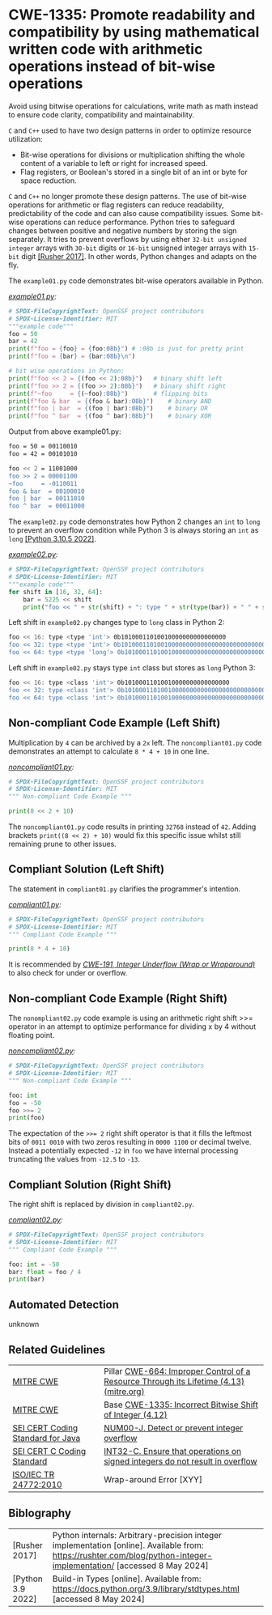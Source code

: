 # CWE-1335: Promote readability and compatibility by using mathematical written code with arithmetic operations instead of bit-wise operations

Avoid using bitwise operations for calculations, write math as math instead to ensure code clarity, compatibility and maintainability.

`C` and `C++` used to have two design patterns in order to optimize resource utilization:

* Bit-wise operations for divisions or multiplication shifting the whole content of a variable to left or right for increased speed.
* Flag registers, or Boolean's stored in a single bit of an int or byte  for space reduction.

`C` and `C++` no longer promote these design patterns. The use of bit-wise operations for arithmetic or flag registers can reduce readability, predictability of the code and can also cause compatibility issues. Some bit-wise operations can reduce performance. Python tries to safeguard changes between positive and negative numbers by storing the sign separately. It tries to prevent overflows by using either `32-bit unsigned integer` arrays with `30-bit` digits or `16-bit` unsigned integer arrays with `15-bit` digit [[Rusher 2017]](https://rushter.com/blog/python-integer-implementation/). In other words, Python changes and adapts on the fly.

The `example01.py` code demonstrates bit-wise operators available in Python.

*[example01.py](example01.py):*

```py
# SPDX-FileCopyrightText: OpenSSF project contributors
# SPDX-License-Identifier: MIT
"""example code"""
foo = 50
bar = 42
print(f"foo = {foo} = {foo:08b}") # :08b is just for pretty print
print(f"foo = {bar} = {bar:08b}\n")

# bit wise operations in Python:
print(f"foo << 2 = {(foo << 2):08b}")   # binary shift left
print(f"foo >> 2 = {(foo >> 2):08b}")   # binary shift right
print(f"~foo     = {(~foo):08b}")       # flipping bits
print(f"foo & bar  = {(foo & bar):08b}")    # binary AND
print(f"foo | bar  = {(foo | bar):08b}")    # binary OR
print(f"foo ^ bar  = {(foo ^ bar):08b}")    # binary XOR
```

Output from above example01.py:

```bash
foo = 50 = 00110010
foo = 42 = 00101010

foo << 2 = 11001000
foo >> 2 = 00001100
~foo     = -0110011
foo & bar  = 00100010
foo | bar  = 00111010
foo ^ bar  = 00011000
```

The `example02.py` code demonstrates how Python 2 changes an `int` to `long` to prevent an overflow condition while Python 3 is always storing an `int` as `long` [[Python 3.10.5 2022]](https://rushter.com/blog/python-integer-implementation/).

*[example02.py](example02.py):*

```py
# SPDX-FileCopyrightText: OpenSSF project contributors
# SPDX-License-Identifier: MIT
"""example code"""
for shift in [16, 32, 64]:
    bar = 5225 << shift
    print("foo << " + str(shift) + ": type " + str(type(bar)) + " " + str(bin(bar)))
```

Left shift in `example02.py` changes type to `long` class in Python 2:

```bash
foo << 16: type <type 'int'> 0b10100011010010000000000000000
foo << 32: type <type 'int'> 0b101000110100100000000000000000000000000000000
foo << 64: type <type 'long'> 0b10100011010010000000000000000000000000000000000000000000000000000000000000000
```

Left shift in `example02.py` stays type `int` class but stores as `long` Python 3:

```bash
foo << 16: type <class 'int'> 0b10100011010010000000000000000
foo << 32: type <class 'int'> 0b101000110100100000000000000000000000000000000
foo << 64: type <class 'int'> 0b10100011010010000000000000000000000000000000000000000000000000000000000000000
```

## Non-compliant Code Example (Left Shift)

Multiplication by `4` can be archived by a `2x` left. The `noncompliant01.py` code demonstrates an attempt to calculate `8 * 4 + 10` in one line.

*[noncompliant01.py](noncompliant01.py):*

```py
# SPDX-FileCopyrightText: OpenSSF project contributors
# SPDX-License-Identifier: MIT
""" Non-compliant Code Example """

print(8 << 2 + 10)
```

The `noncompliant01.py` code results in printing `32768` instead of `42`. Adding brackets `print((8 << 2) + 10)` would fix this specific issue whilst still remaining prune to other issues.

## Compliant Solution (Left Shift)

The statement in `compliant01.py` clarifies the programmer's intention.

*[compliant01.py](compliant01.py):*

```py
# SPDX-FileCopyrightText: OpenSSF project contributors
# SPDX-License-Identifier: MIT
""" Compliant Code Example """

print(8 * 4 + 10)
```

It is recommended by *[CWE-191, Integer Underflow (Wrap or Wraparound)](../../CWE-191/README.md)* to also check for under or overflow.

## Non-compliant Code Example (Right Shift)

The `nonompliant02.py` code example is using an arithmetic right shift >>= operator in an attempt to optimize performance for dividing x  by 4 without floating point.

*[noncompliant02.py](noncompliant02.py):*

```py
# SPDX-FileCopyrightText: OpenSSF project contributors
# SPDX-License-Identifier: MIT
""" Non-compliant Code Example """

foo: int
foo = -50
foo >>= 2
print(foo)
```

The expectation of the `>>= 2` right shift operator is that it fills the leftmost bits of `0011 0010` with two zeros resulting in `0000 1100` or decimal twelve. Instead a potentially expected `-12` in `foo` we have internal processing truncating the values from `-12.5` to `-13`.

## Compliant Solution (Right Shift)

The right shift is replaced by division in `compliant02.py`.

*[compliant02.py](compliant02.py):*

```py
# SPDX-FileCopyrightText: OpenSSF project contributors
# SPDX-License-Identifier: MIT
""" Compliant Code Example """

foo: int = -50
bar: float = foo / 4
print(bar)

```

## Automated Detection

unknown

## Related Guidelines

|||
|:---|:---|
|[MITRE CWE](http://cwe.mitre.org/)|Pillar [CWE-664: Improper Control of a Resource Through its Lifetime (4.13) (mitre.org)](https://cwe.mitre.org/data/definitions/664.html)|
|[MITRE CWE](http://cwe.mitre.org/)|Base [CWE-1335: Incorrect Bitwise Shift of Integer (4.12)](https://cwe.mitre.org/data/definitions/1335.html)|
|[SEI CERT Coding Standard for Java](https://wiki.sei.cmu.edu/confluence/display/java/SEI+CERT+Oracle+Coding+Standard+for+Java)|[NUM00-J. Detect or prevent integer overflow](https://wiki.sei.cmu.edu/confluence/display/java/NUM00-J.+Detect+or+prevent+integer+overflow)|
|[SEI CERT C Coding Standard](https://wiki.sei.cmu.edu/confluence/display/c/SEI+CERT+C+Coding+Standard)|[INT32-C. Ensure that operations on signed integers do not result in overflow](https://wiki.sei.cmu.edu/confluence/display/c/INT32-C.+Ensure+that+operations+on+signed+integers+do+not+result+in+overflow)|
|[ISO/IEC TR 24772:2010](http://www.aitcnet.org/isai/)|Wrap-around Error \[XYY]|

## Biblography

|||
|:---|:---|
|\[Rusher 2017]|Python internals: Arbitrary-precision integer implementation \[online]. Available from: <https://rushter.com/blog/python-integer-implementation/> \[accessed 8 May 2024]|
|[Python 3.9 2022]|Build-in Types \[online]. Available from: <https://docs.python.org/3.9/library/stdtypes.html> \[accessed 8 May 2024]|
